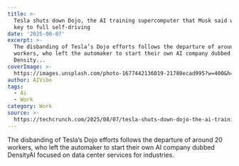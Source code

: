 ```yaml
---
title: >-
  Tesla shuts down Dojo, the AI training supercomputer that Musk said would be
  key to full self-driving
date: '2025-08-07'
excerpt: >-
  The disbanding of Tesla’s Dojo efforts follows the departure of around 20
  workers, who left the automaker to start their own AI company dubbed
  Density...
coverImage: >-
  https://images.unsplash.com/photo-1677442136019-21780ecad995?w=400&h=200&fit=crop&auto=format
author: AIVibe
tags:
  - Ai
  - Work
category: Work
source: >-
  https://techcrunch.com/2025/08/07/tesla-shuts-down-dojo-the-ai-training-supercomputer-that-musk-said-would-be-key-to-full-self-driving/
---
```

The disbanding of Tesla’s Dojo efforts follows the departure of around 20 workers, who left the automaker to start their own AI company dubbed DensityAI focused on data center services for industries. 
